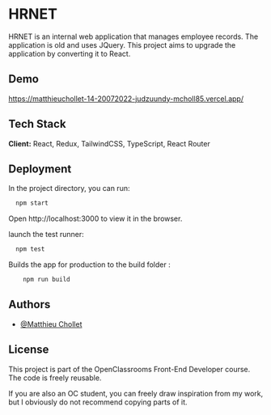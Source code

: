 # HRNET

HRNET is an internal web application that manages employee records. The application is old and uses JQuery.
This project aims to upgrade the application by converting it to React.

## Demo

https://matthieuchollet-14-20072022-judzuundy-mcholl85.vercel.app/

## Tech Stack

**Client:** React, Redux, TailwindCSS, TypeScript, React Router

## Deployment

In the project directory, you can run:

```bash
  npm start
```

Open http://localhost:3000 to view it in the browser.

launch the test runner:

```bash
  npm test
```

Builds the app for production to the build folder :

```bash
    npm run build
```

## Authors

- [@Matthieu Chollet](https://github.com/mcholl85)

## License

This project is part of the OpenClassrooms Front-End Developer course. The code is freely reusable.

If you are also an OC student, you can freely draw inspiration from my work, but I obviously do not recommend copying parts of it.
